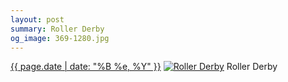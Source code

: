 ```yaml
---
layout: post
summary: Roller Derby
og_image: 369-1280.jpg
---
```


<p>
  <time><a href="/369">{{ page.date | date: "%B %e, %Y" }}</a></time>
  <a href="/369"><img src="{{ site.assets_url }}/369-640.jpg" srcset="{{ site.assets_url }}/369-1280.jpg 1280w, {{ site.assets_url }}/369-960.jpg 960w, {{ site.assets_url }}/369-640.jpg 640w, {{ site.assets_url }}/369-320.jpg 320w" sizes="(min-width: 700px) 50vw, calc(100vw - 2rem)" alt="Roller Derby" /></a>
  <span>Roller Derby</span>
</p>
